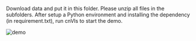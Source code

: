 Download data and put it in this folder.
Please unzip all files in the subfolders.
After setup a Python environment and installing the dependency (in requirement.txt), run cnVIs to start the demo.

![demo](https://user-images.githubusercontent.com/42681557/224131012-16f8f931-038f-4549-82b2-39154584036c.png)
